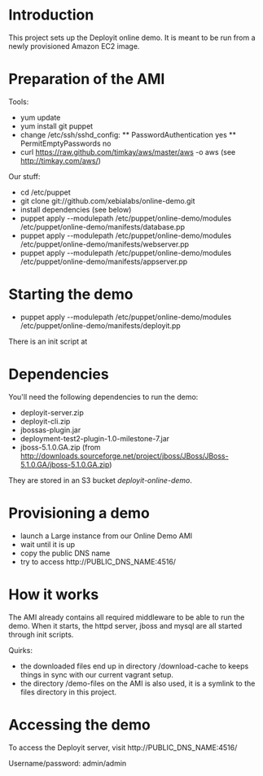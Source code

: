 # Introduction #

This project sets up the Deployit online demo. It is meant to be run from a newly provisioned Amazon EC2 image.

# Preparation of the AMI #

Tools:

* yum update
* yum install git puppet
* change /etc/ssh/sshd_config:
** PasswordAuthentication yes
** PermitEmptyPasswords no
* curl https://raw.github.com/timkay/aws/master/aws -o aws (see http://timkay.com/aws/)

Our stuff:

* cd /etc/puppet
* git clone git://github.com/xebialabs/online-demo.git
* install dependencies (see below)
* puppet apply --modulepath /etc/puppet/online-demo/modules /etc/puppet/online-demo/manifests/database.pp
* puppet apply --modulepath /etc/puppet/online-demo/modules /etc/puppet/online-demo/manifests/webserver.pp
* puppet apply --modulepath /etc/puppet/online-demo/modules /etc/puppet/online-demo/manifests/appserver.pp

# Starting the demo #

* puppet apply --modulepath /etc/puppet/online-demo/modules /etc/puppet/online-demo/manifests/deployit.pp

There is an init script at 

# Dependencies #

You'll need the following dependencies to run the demo:

* deployit-server.zip
* deployit-cli.zip
* jbossas-plugin.jar
* deployment-test2-plugin-1.0-milestone-7.jar
* jboss-5.1.0.GA.zip (from http://downloads.sourceforge.net/project/jboss/JBoss/JBoss-5.1.0.GA/jboss-5.1.0.GA.zip)

They are stored in an S3 bucket *deployit-online-demo*.

# Provisioning a demo #

* launch a Large instance from our Online Demo AMI
* wait until it is up
* copy the public DNS name
* try to access http://PUBLIC_DNS_NAME:4516/

# How it works #

The AMI already contains all required middleware to be able to run the demo. When it starts, the httpd server, jboss and mysql are all started through init scripts.

Quirks:

* the downloaded files end up in directory /download-cache to keeps things in sync with our current vagrant setup.
* the directory /demo-files on the AMI is also used, it is a symlink to the files directory in this project.

# Accessing the demo #

To access the Deployit server, visit http://PUBLIC_DNS_NAME:4516/

Username/password: admin/admin
